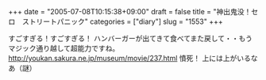 +++
date = "2005-07-08T10:15:38+09:00"
draft = false
title = "神出鬼没！セロ　ストリートパニック"
categories = ["diary"]
slug = "1553"
+++

すごすぎる！すごすぎる！
ハンバーガーが出てきて食べてまた戻して・・もうマジック通り越して超能力ですね。
<a href="http://youkan.sakura.ne.jp/museum/movie/237.html " target="_blank">http://youkan.sakura.ne.jp/museum/movie/237.html </a>
憤死！
上には上がいるなあ（謎）
